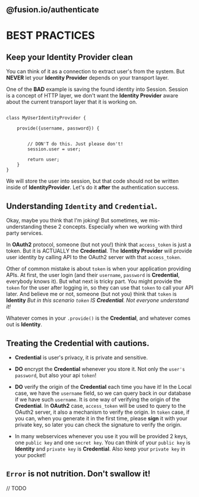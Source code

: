 @fusion.io/authenticate
-----------------------

# BEST PRACTICES

## Keep your **Identity Provider** clean
You can think of it as a connection to extract user's from the system. But
**NEVER** let your **Identity Provider** depends on your transport layer.

One of the **BAD** example is saving the found identity into Session.
Session is a concept of HTTP layer, we don't want the **Identity Provider** aware about
the current transport layer that it is working on.

```jasvascript

class MyUserIdentityProvider {

    provide({username, password}) {


        // DON'T do this. Just please don't!
        session.user = user;

        return user;
    }
}

```

We will store the user into session, but that code should not be written inside of **IdentityProvider**.
Let's do it **after** the authentication success.

## Understanding `Identity` and `Credential`.

Okay, maybe you think that I'm joking!
But sometimes, we mis-understanding these 2 concepts.
Especially when we working with third party services.

In **OAuth2** protocol, someone (but not you!) think that `access_token` is just a token.
But it is ACTUALLY the **Credential**.
The **Identity Provider** will provide user identity by calling API to the OAuth2 server with that `access_token`.

Other of common mistake is about `token` is when your application providing APIs.
At first, the user login (and their `username`, `password` is **Credential**, everybody knows it).
But what next is tricky part. You might provide the `token` for the user after logging in, so they can
use that `token` to call your API later. And believe me or not, someone (but not you) think that `token` is **Identity**
*But in this scenario `token` IS **Credential**. Not everyone understand it!*

Whatever comes in your `.provide()` is the **Credential**, and whatever comes out is **Identity**.

## Treating the **Credential** with cautions.

- **Credential** is user's privacy, it is private and sensitive.

- **DO** encrypt the **Credential** whenever you store it. Not only the `user's password`, but also your api `token`!

- **DO** verify the origin of the **Credential** each time you have it!
    In the Local case, we have the `username` field, so we can query back in our database if we have such `username`.
    It is one way of verifying the origin of the **Credential**.
    In **OAuth2** case, `access_token` will be used to query to the OAuth2 server, it also a mechanism to verify the origin.
    In `token` case, if you can, when you generate it in the first time, please **sign** it with your private key,
    so later you can check the signature to verify the origin.

- In many webservices whenever you use it you will be provided 2 keys, one `public key` and one `secret key`.
You can think of your `public key` is **Identity** and `private key` is **Credential**. Also keep your `private key` in your pocket!


## `Error` is not nutrition. Don't swallow it!

// TODO